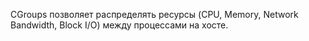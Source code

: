 CGroups позволяет распределять ресурсы (CPU, Memory, Network Bandwidth, Block I/O) между процессами на хосте.
